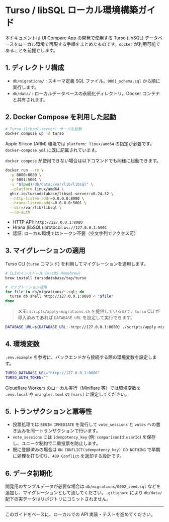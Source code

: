 # Turso / libSQL ローカル環境構築ガイド

本ドキュメントは UI Compare App の開発で使用する Turso (libSQL) データベースをローカル環境で再現する手順をまとめたものです。`docker` が利用可能であることを前提とします。

## 1. ディレクトリ構成
- `db/migrations/` : スキーマ定義 SQL ファイル。`0001_schema.sql` から順に実行します。
- `db/data/` : ローカルデータベースの永続化ディレクトリ。Docker コンテナと共有されます。

## 2. Docker Compose を利用した起動
```bash
# Turso (libsql-server) サーバを起動
docker compose up -d turso
```

Apple Silicon (ARM) 環境では `platform: linux/amd64` の指定が必要です。`docker-compose.yml` に既に記載されています。

`docker compose` が使用できない場合は以下コマンドでも同様に起動できます。
```bash
docker run --rm \
  -p 8080:8080 \
  -p 5001:5001 \
  -v "$(pwd)/db/data:/var/lib/libsql" \
  --platform linux/amd64 \
  ghcr.io/tursodatabase/libsql-server:v0.24.32 \
  --http-listen-addr=0.0.0.0:8080 \
  --hrana-listen-addr=0.0.0.0:5001 \
  --dir=/var/lib/libsql \
  --no-auth
```

- HTTP API: `http://127.0.0.1:8080`
- Hrana (libSQL) protocol: `ws://127.0.0.1:5001`
- 認証: ローカル環境ではトークン不要（空文字列でアクセス可）

## 3. マイグレーションの適用
Turso CLI (`turso` コマンド) を利用してマイグレーションを適用します。

```bash
# CLIのインストール (macOS Homebrew)
brew install tursodatabase/tap/turso

# マイグレーション適用
for file in db/migrations/*.sql; do
  turso db shell http://127.0.0.1:8080 < "$file"
done
```

> **メモ**: `scripts/apply-migrations.sh` を提供しているので、`turso` CLI が導入済みであれば `DATABASE_URL` を設定して実行できます。

```bash
DATABASE_URL=${DATABASE_URL:-http://127.0.0.1:8080} ./scripts/apply-migrations.sh
```

## 4. 環境変数
`.env.example` を参考に、バックエンドから接続する際の環境変数を設定します。

```bash
TURSO_DATABASE_URL="http://127.0.0.1:8080"
TURSO_AUTH_TOKEN=""
```

Cloudflare Workers のローカル実行（Miniflare 等）では環境変数を `.env.local` や `wrangler.toml` の `[vars]` に設定してください。

## 5. トランザクションと冪等性
- 投票処理では `BEGIN IMMEDIATE` を発行して `vote_sessions` と `votes` への書き込みを同一トランザクションで行います。
- `vote_sessions` には `idempotency_key` (例: `comparisonId:userId`) を保存し、ユニーク制約で二重投票を防止します。
- 既に登録済みの場合は `ON CONFLICT(idempotency_key) DO NOTHING` で早期に処理を打ち切り、`409 Conflict` を返却する設計です。

## 6. データ初期化
開発用のサンプルデータが必要な場合は `db/migrations/0002_seed.sql` などを追加し、マイグレーションとして流してください。`.gitignore` により `db/data/` 配下の実データはリポジトリにコミットされません。

---
このガイドをベースに、ローカルでの API 実装・テストを進めてください。
